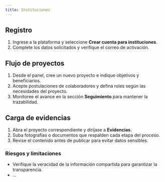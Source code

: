 ```yaml
---
title: Instituciones
---
```


## Registro

1. Ingrese a la plataforma y seleccione **Crear cuenta para instituciones**.
2. Complete los datos solicitados y verifique el correo de activación.

## Flujo de proyectos

1. Desde el panel, cree un nuevo proyecto e indique objetivos y beneficiarios.
2. Acepte postulaciones de colaboradores y defina roles según las necesidades del proyecto.
3. Monitoree el avance en la sección **Seguimiento** para mantener la trazabilidad.

## Carga de evidencias

1. Abra el proyecto correspondiente y diríjase a **Evidencias**.
2. Suba fotografías o documentos que respalden cada etapa del proceso.
3. Revise el contenido antes de publicar para evitar datos sensibles.

### Riesgos y limitaciones

- Verifique la veracidad de la información compartida para garantizar la transparencia.
- ...